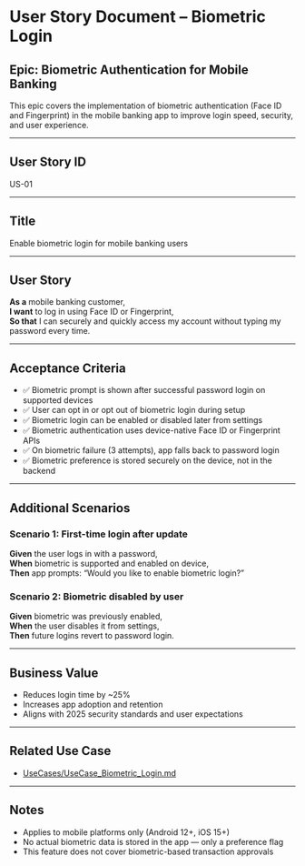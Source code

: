 # User Story Document – Biometric Login

## Epic: Biometric Authentication for Mobile Banking

This epic covers the implementation of biometric authentication (Face ID and Fingerprint) in the mobile banking app to improve login speed, security, and user experience.

---

## User Story ID
US-01

---

## Title
Enable biometric login for mobile banking users

---

## User Story

**As a** mobile banking customer,  
**I want** to log in using Face ID or Fingerprint,  
**So that** I can securely and quickly access my account without typing my password every time.

---

## Acceptance Criteria

- ✅ Biometric prompt is shown after successful password login on supported devices
- ✅ User can opt in or opt out of biometric login during setup
- ✅ Biometric login can be enabled or disabled later from settings
- ✅ Biometric authentication uses device-native Face ID or Fingerprint APIs
- ✅ On biometric failure (3 attempts), app falls back to password login
- ✅ Biometric preference is stored securely on the device, not in the backend

---

## Additional Scenarios

### Scenario 1: First-time login after update  
**Given** the user logs in with a password,  
**When** biometric is supported and enabled on device,  
**Then** app prompts: “Would you like to enable biometric login?”

### Scenario 2: Biometric disabled by user  
**Given** biometric was previously enabled,  
**When** the user disables it from settings,  
**Then** future logins revert to password login.

---

## Business Value

- Reduces login time by ~25%  
- Increases app adoption and retention  
- Aligns with 2025 security standards and user expectations

---

## Related Use Case

- [UseCases/UseCase_Biometric_Login.md](../UseCases/UseCase_Biometric_Login.md)

---

## Notes

- Applies to mobile platforms only (Android 12+, iOS 15+)  
- No actual biometric data is stored in the app — only a preference flag  
- This feature does not cover biometric-based transaction approvals
